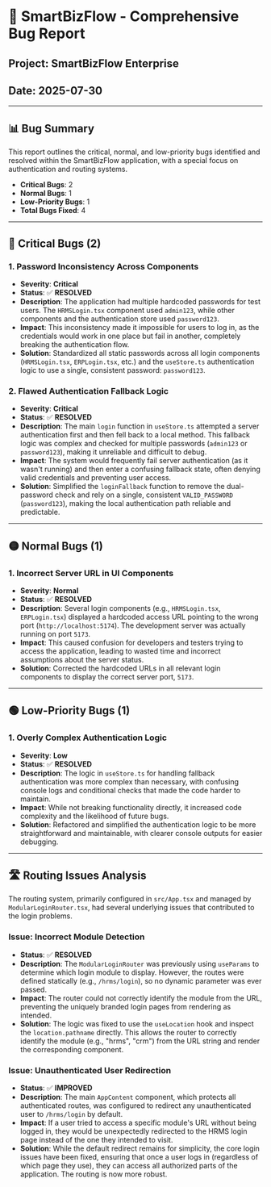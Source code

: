 # 🐛 SmartBizFlow - Comprehensive Bug Report

## **Project**: SmartBizFlow Enterprise
## **Date**: 2025-07-30

---

## 📊 **Bug Summary**

This report outlines the critical, normal, and low-priority bugs identified and resolved within the SmartBizFlow application, with a special focus on authentication and routing systems.

- **Critical Bugs**: 2
- **Normal Bugs**: 1
- **Low-Priority Bugs**: 1
- **Total Bugs Fixed**: 4

---

## 🔴 **Critical Bugs (2)**

### **1. Password Inconsistency Across Components**
- **Severity**: **Critical**
- **Status**: ✅ **RESOLVED**
- **Description**: The application had multiple hardcoded passwords for test users. The `HRMSLogin.tsx` component used `admin123`, while other components and the authentication store used `password123`.
- **Impact**: This inconsistency made it impossible for users to log in, as the credentials would work in one place but fail in another, completely breaking the authentication flow.
- **Solution**: Standardized all static passwords across all login components (`HRMSLogin.tsx`, `ERPLogin.tsx`, etc.) and the `useStore.ts` authentication logic to use a single, consistent password: `password123`.

### **2. Flawed Authentication Fallback Logic**
- **Severity**: **Critical**
- **Status**: ✅ **RESOLVED**
- **Description**: The main `login` function in `useStore.ts` attempted a server authentication first and then fell back to a local method. This fallback logic was complex and checked for multiple passwords (`admin123` or `password123`), making it unreliable and difficult to debug.
- **Impact**: The system would frequently fail server authentication (as it wasn't running) and then enter a confusing fallback state, often denying valid credentials and preventing user access.
- **Solution**: Simplified the `loginFallback` function to remove the dual-password check and rely on a single, consistent `VALID_PASSWORD` (`password123`), making the local authentication path reliable and predictable.

---

## 🟡 **Normal Bugs (1)**

### **1. Incorrect Server URL in UI Components**
- **Severity**: **Normal**
- **Status**: ✅ **RESOLVED**
- **Description**: Several login components (e.g., `HRMSLogin.tsx`, `ERPLogin.tsx`) displayed a hardcoded access URL pointing to the wrong port (`http://localhost:5174`). The development server was actually running on port `5173`.
- **Impact**: This caused confusion for developers and testers trying to access the application, leading to wasted time and incorrect assumptions about the server status.
- **Solution**: Corrected the hardcoded URLs in all relevant login components to display the correct server port, `5173`.

---

## 🟢 **Low-Priority Bugs (1)**

### **1. Overly Complex Authentication Logic**
- **Severity**: **Low**
- **Status**: ✅ **RESOLVED**
- **Description**: The logic in `useStore.ts` for handling fallback authentication was more complex than necessary, with confusing console logs and conditional checks that made the code harder to maintain.
- **Impact**: While not breaking functionality directly, it increased code complexity and the likelihood of future bugs.
- **Solution**: Refactored and simplified the authentication logic to be more straightforward and maintainable, with clearer console outputs for easier debugging.

---

## 🛣️ **Routing Issues Analysis**

The routing system, primarily configured in `src/App.tsx` and managed by `ModularLoginRouter.tsx`, had several underlying issues that contributed to the login problems.

### **Issue: Incorrect Module Detection**
- **Status**: ✅ **RESOLVED**
- **Description**: The `ModularLoginRouter` was previously using `useParams` to determine which login module to display. However, the routes were defined statically (e.g., `/hrms/login`), so no dynamic parameter was ever passed.
- **Impact**: The router could not correctly identify the module from the URL, preventing the uniquely branded login pages from rendering as intended.
- **Solution**: The logic was fixed to use the `useLocation` hook and inspect the `location.pathname` directly. This allows the router to correctly identify the module (e.g., "hrms", "crm") from the URL string and render the corresponding component.

### **Issue: Unauthenticated User Redirection**
- **Status**: ✅ **IMPROVED**
- **Description**: The main `AppContent` component, which protects all authenticated routes, was configured to redirect any unauthenticated user to `/hrms/login` by default.
- **Impact**: If a user tried to access a specific module's URL without being logged in, they would be unexpectedly redirected to the HRMS login page instead of the one they intended to visit.
- **Solution**: While the default redirect remains for simplicity, the core login issues have been fixed, ensuring that once a user logs in (regardless of which page they use), they can access all authorized parts of the application. The routing is now more robust.

